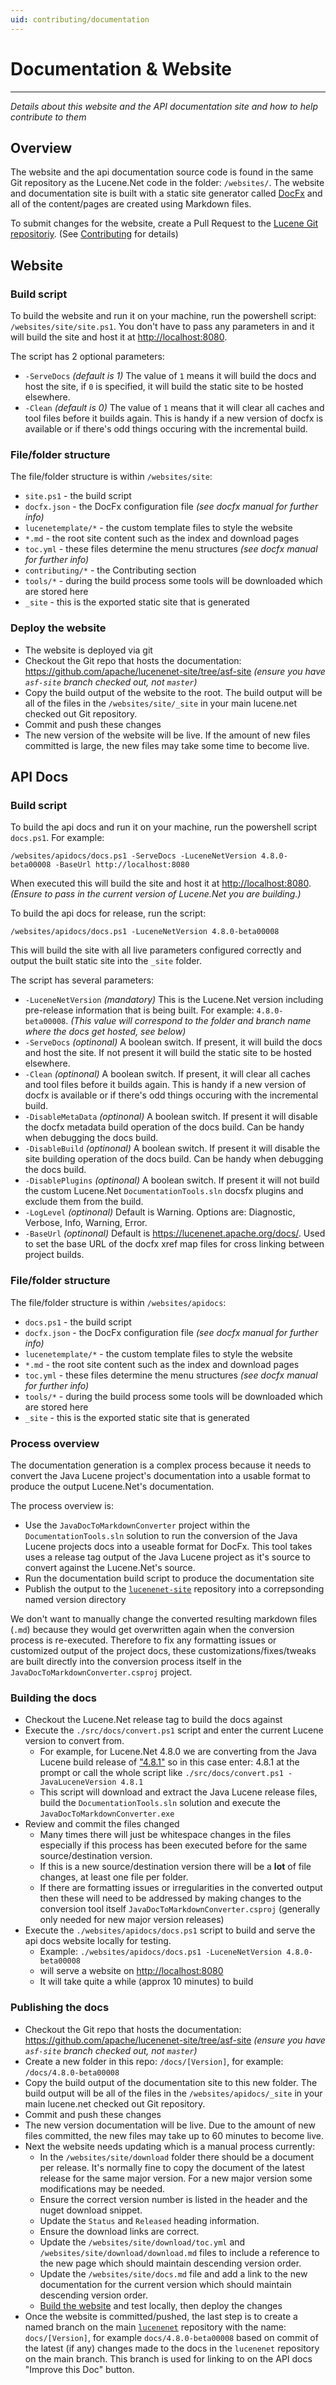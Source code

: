 ```yaml
---
uid: contributing/documentation
---
```

Documentation & Website
===============

---------------

_Details about this website and the API documentation site and how to help contribute to them_

## Overview

The website and the api documentation source code is found in the same Git repository as the Lucene.Net code in the folder: `/websites/`. The website and documentation site is built with a static site generator called [DocFx](https://dotnet.github.io/docfx/) and all of the content/pages are created using Markdown files.

To submit changes for the website, create a Pull Request to the [Lucene Git repositoriy](https://github.com/apache/lucenenet). (See [Contributing](xref:contributing#submit-a-pull-request) for details)

## Website

### Build script

To build the website and run it on your machine, run the powershell script: `/websites/site/site.ps1`. You don't have to pass any parameters in and it will build the site and host it at [http://localhost:8080](http://localhost:8080). 

The script has 2 optional parameters:

* `-ServeDocs` _(default is 1)_ The value of `1` means it will build the docs and host the site, if `0` is specified, it will build the static site to be hosted elsewhere.
* `-Clean` _(default is 0)_ The value of `1` means that it will clear all caches and tool files before it builds again. This is handy if a new version of docfx is available or if there's odd things occuring with the incremental build.

### File/folder structure

The file/folder structure is within `/websites/site`:

* `site.ps1` - the build script
* `docfx.json` - the DocFx configuration file _(see docfx manual for further info)_
* `lucenetemplate/*` - the custom template files to style the website
* `*.md` - the root site content such as the index and download pages
* `toc.yml` - these files determine the menu structures _(see docfx manual for further info)_
* `contributing/*` - the Contributing section
* `tools/*` - during the build process some tools will be downloaded which are stored here
* `_site` - this is the exported static site that is generated

### Deploy the website

* The website is deployed via git
* Checkout the Git repo that hosts the documentation: https://github.com/apache/lucenenet-site/tree/asf-site _(ensure you have `asf-site` branch checked out, not `master`)_
* Copy the build output of the website to the root. The build output will be all of the files in the `/websites/site/_site` in your main lucene.net checked out Git repository. 
* Commit and push these changes
* The new version of the website will be live. If the amount of new files committed is large, the new files may take some time to become live. 

## API Docs

### Build script

To build the api docs and run it on your machine, run the powershell script `docs.ps1`. For example: 

```
/websites/apidocs/docs.ps1 -ServeDocs -LuceneNetVersion 4.8.0-beta00008 -BaseUrl http://localhost:8080
```

When executed this will build the site and host it at [http://localhost:8080](http://localhost:8080). _(Ensure to pass in the current version of Lucene.Net you are building.)_

To build the api docs for release, run the script:

```
/websites/apidocs/docs.ps1 -LuceneNetVersion 4.8.0-beta00008
```

This will build the site with all live parameters configured correctly and output the built static site into the `_site` folder. 

The script has several parameters:

* `-LuceneNetVersion` _(mandatory)_ This is the Lucene.Net version including pre-release information that is being built. For example: `4.8.0-beta00008`. _(This value will correspond to the folder and branch name where the docs get hosted, see below)_
* `-ServeDocs` _(optinonal)_ A boolean switch. If present, it will build the docs and host the site. If not present it will build the static site to be hosted elsewhere.
* `-Clean` _(optinonal)_ A boolean switch.  If present, it will clear all caches and tool files before it builds again. This is handy if a new version of docfx is available or if there's odd things occuring with the incremental build.
* `-DisableMetaData` _(optinonal)_ A boolean switch. If present it will disable the docfx metadata build operation of the docs build. Can be handy when debugging the docs build.
* `-DisableBuild` _(optinonal)_ A boolean switch. If present it will disable the site building operation of the docs build. Can be handy when debugging the docs build.
* `-DisablePlugins` _(optinonal)_ A boolean switch. If present it will not build the custom Lucene.Net `DocumentationTools.sln` docsfx plugins and exclude them from the build. 
* `-LogLevel` _(optinonal)_ Default is Warning. Options are: Diagnostic, Verbose, Info, Warning, Error.
* `-BaseUrl` _(optinonal)_ Default is https://lucenenet.apache.org/docs/. Used to set the base URL of the docfx xref map files for cross linking between project builds. 

### File/folder structure

The file/folder structure is within `/websites/apidocs`:

* `docs.ps1` - the build script
* `docfx.json` - the DocFx configuration file _(see docfx manual for further info)_
* `lucenetemplate/*` - the custom template files to style the website
* `*.md` - the root site content such as the index and download pages
* `toc.yml` - these files determine the menu structures _(see docfx manual for further info)_
* `tools/*` - during the build process some tools will be downloaded which are stored here
* `_site` - this is the exported static site that is generated

### Process overview

The documentation generation is a complex process because it needs to convert the Java Lucene project's documentation into a usable format to produce the output Lucene.Net's documentation. 

The process overview is:

* Use the `JavaDocToMarkdownConverter` project within the `DocumentationTools.sln` solution to run the conversion of the Java Lucene projects docs into a useable format for DocFx. This tool takes uses a release tag output of the Java Lucene project as it's source to convert against the Lucene.Net's source. 
* Run the documentation build script to produce the documentation site
* Publish the output to the [`lucenenet-site`](https://github.com/apache/lucenenet-site) repository into a correpsonding named version directory

We don't want to manually change the converted resulting markdown files (`.md`) because they would get overwritten again when the conversion process is re-executed. Therefore to fix any formatting issues or customized output of the project docs, these customizations/fixes/tweaks are built directly into the conversion process itself in the `JavaDocToMarkdownConverter.csproj` project.

### Building the docs

* Checkout the Lucene.Net release tag to build the docs against
* Execute the `./src/docs/convert.ps1` script and enter the current Lucene version to convert from. 
  * For example, for Lucene.Net 4.8.0 we are converting from the Java Lucene build release of ["4.8.1"](https://github.com/apache/lucene-solr/releases/tag/releases%2Flucene-solr%2F4.8.1) so in this case enter: 4.8.1 at the prompt or call the whole script like `./src/docs/convert.ps1 -JavaLuceneVersion 4.8.1`
  * This script will download and extract the Java Lucene release files, build the `DocumentationTools.sln` solution and execute the `JavaDocToMarkdownConverter.exe`
* Review and commit the files changed
  * Many times there will just be whitespace changes in the files especially if this process has been executed before for the same source/destination version.
  * If this is a new source/destination version there will be a **lot** of file changes, at least one file per folder.
  * If there are formatting issues or irregularities in the converted output then these will need to be addressed by making changes to the conversion tool itself `JavaDocToMarkdownConverter.csproj` (generally only needed for new major version releases)
* Execute the `./websites/apidocs/docs.ps1` script to build and serve the api docs website locally for testing.
  * Example: `./websites/apidocs/docs.ps1 -LuceneNetVersion 4.8.0-beta00008`
  * will serve a website on [http://localhost:8080](http://localhost:8080)
  * It will take quite a while (approx 10 minutes) to build
  

### Publishing the docs

* Checkout the Git repo that hosts the documentation: https://github.com/apache/lucenenet-site/tree/asf-site _(ensure you have `asf-site` branch checked out, not `master`)_
* Create a new folder in this repo: `/docs/[Version]`, for example: `/docs/4.8.0-beta00008`
* Copy the build output of the documentation site to this new folder. The build output will be all of the files in the `/websites/apidocs/_site` in your main lucene.net checked out Git repository. 
* Commit and push these changes
* The new version documentation will be live. Due to the amount of new files committed, the new files may take up to 60 minutes to become live. 
* Next the website needs updating which is a manual process currently:
  * In the `/websites/site/download` folder there should be a document per release. It's normally fine to copy the document of the latest release for the same major version. For a new major version some modifications may be needed. 
  * Ensure the correct version number is listed in the header and the nuget download snippet.
  * Update the `Status` and `Released` heading information. 
  * Ensure the download links are correct.
  * Update the `/websites/site/download/toc.yml` and `/websites/site/download/download.md` files to include a reference to the new page which should maintain descending version order.
  * Update the `/websites/site/docs.md` file and add a link to the new documentation for the current version which should maintain descending version order.
  * [Build the website](#website) and test locally, then deploy the changes
* Once the website is committed/pushed, the last step is to create a named branch on the main [`lucenenet`](https://github.com/apache/lucenenet) repository with the name: `docs/[Version]`, for example `docs/4.8.0-beta00008` based on commit of the latest (if any) changes made to the docs in the `lucenenet` repository on the main branch. This branch is used for linking to on the API docs "Improve this Doc" button.  
  
